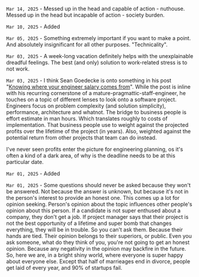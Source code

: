 `Mar 14, 2025` - Messed up in the head and capable of action - nuthouse. Messed up in the head but incapable of action - society burden. 

`Mar 10, 2025` - Added [](/12_articles/70-options-design.md)

`Mar 05, 2025` - Something extremely important if you want to make a point. And absolutely insignificant for all other purposes. "Technicality".

`Mar 03, 2025` - A week-long vacation definitely helps with the unexplainable dreadful feelings.
The best (and only) solution to work-related stress is to not work.

`Mar 03, 2025` - I think Sean Goedecke is onto something in his post "[Knowing where your engineer salary comes from](https://www.seangoedecke.com/where-the-money-comes-from/)".
While the post is inline with his recurring cornerstone of a mature-pragmattic-staff-engineer, he touches on a topic of different lenses to look onto a software project.
Engineers focus on problem complexity (and solution simplicity), performance, architecture and whatnot.
The bridge to business people is effort estimate in man hours.
Which translates roughly to costs of implementation.
That business people use to weight against the projected profits over the lifetime of the project (in years).
Also, weighted against the potential return from other projects that team can do instead.

I've never seen profits enter the picture for engineering planning, os it's often a kind of a dark area, of why is the deadline needs to be at this particular date.

`Mar 01, 2025` - Added [](/17_notes/30-top_asked_meta_facebook_interview_questions_for_2025.md)

`Mar 01, 2025` - Some questions should never be asked because they won't be answered.
Not because the answer is unknown, but because it's not in the person's interest to provide an honest one.
This comes up a lot for opinion seeking.
Person's opinion about the topic influences other people's opinion about this person.
If a candidate is not super enthused about a company, they don't get a job.
If project manager says that their project is not the best opportunity of a lifetime and super bomb that changes everything, they will be in trouble.
So you can't ask them. Because their hands are tied. Their opinion belongs to their superiors, or public.
Even you ask someone, what do they think of you, you're not going to get an honest opinion.
Because any negativity in the opinion may backfire in the future.
So, here we are, in a bright shiny world, where everyone is super happy about everyone else.
Except that half of marrieages end in divorce, people get laid of every year, and 90% of startups fail.

